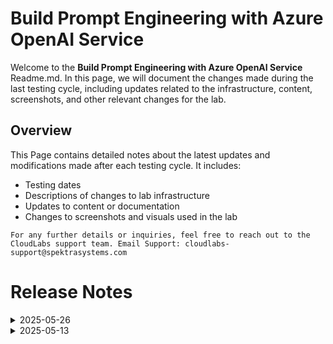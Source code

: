 # Build Prompt Engineering with Azure OpenAI Service

Welcome to the **Build Prompt Engineering with Azure OpenAI Service** Readme.md. In this page, we will document the changes made during the last testing cycle, including updates related to the infrastructure, content, screenshots, and other relevant changes for the lab.

## Overview

This Page contains detailed notes about the latest updates and modifications made after each testing cycle. It includes:

- Testing dates
- Descriptions of changes to lab infrastructure
- Updates to content or documentation
- Changes to screenshots and visuals used in the lab

`For any further details or inquiries, feel free to reach out to the CloudLabs support team. Email Support: cloudlabs-support@spektrasystems.com`

# Release Notes

<details>
  <summary>2025-05-26</summary>

## Infrastructure Changes

NA

## Content Changes

  1. Enhancements have been made to improve the user experience, including updates to the instructions reflecting the latest UI changes in Azure AI Foundry Portal and Azure OpenAI.
  
## Screenshot Updates

- **Change**: 

    1. Images have been updated as per new UI changes.
    2. Getting started page has been updated as per the new UI changes in the CloudLabs

## Testing Notes

- **Testing Date**: 2025-05-22

---
</details>

<details>
  <summary>2025-05-13</summary>

## Release Notes

In this section, we will track and list each change introduced in the latest release:

  ### Release Date : 13 May 2025

   - Major updates
       - Updated OpenAI UI screenshots with new UI format including the other openai module to enchance the user experience.
       - Have highlighted the action items in the labguides in creation of cloudshell.
       - Task 5: Configure your application > Under step 3-> Update the configuration updated the screenshots to add the creds

   - Minor Updates
       - Have highlighted the action items for the necessary sentences.

## Screenshot Updates

- Change: Updated the screenshots as per the latest UI changes.

## Infrastructure Changes

- NA

## Testing Notes

- **Testing Date**: 2025-05-13

# Release Notes

<details>
  <summary>2025-02-17</summary>

## Release Notes

In this section, we will track and list each change introduced in the latest release:

## Release Date: 2025-02-17

- **Change**: Replaced the OpenAI service model, as **gpt-35-turbo-16k** is being deprecated soon. I have now updated it to **gpt-35-turbo (0125)**.
- **Testing Date**: 2025-02-17

## Infrastructure Changes

NA

## Content Changes

- **Change**: Replaced the OpenAI service model, as **gpt-35-turbo-16k** is being deprecated soon. I have now updated it to **gpt-35-turbo (0125)**.

## Screenshot Updates

- **Change**: Updated the screenshots as per the latest UI changes.

## Testing Notes

- **Testing Date**: 2025-02-17

---
</details>

<details>
  <summary>2024-12-31</summary>

## Release Notes

In this section, we will track and list each change introduced in the latest release:

### Release Date: 2024-12-31

- **Major Updates**
    - Updated the OpenAI version in Python scripts (executed via PowerShell) from 1.0.0 to 1.56.2 for improved functionality and compatibility.
    - .NET SDK Code version upgraded from 7 to 8 to leverage the latest features and optimizations.

- Minor Updates
    - Refreshed Azure Cloudshell UI, introducing a modernized interface for better user experience and navigation.
 
       

